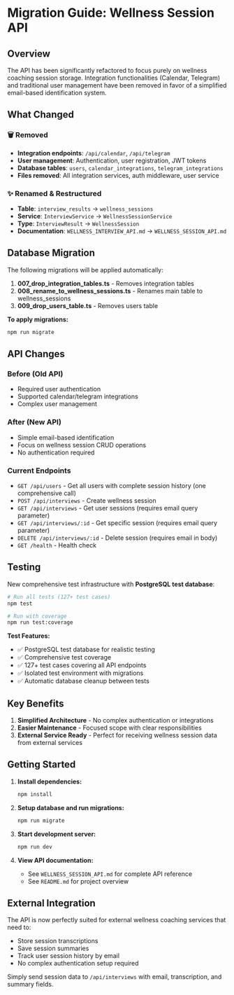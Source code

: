 # Migration Guide: Wellness Session API

## Overview

The API has been significantly refactored to focus purely on wellness coaching session storage. Integration functionalities (Calendar, Telegram) and traditional user management have been removed in favor of a simplified email-based identification system.

## What Changed

### 🗑️ Removed
- **Integration endpoints**: `/api/calendar`, `/api/telegram` 
- **User management**: Authentication, user registration, JWT tokens
- **Database tables**: `users`, `calendar_integrations`, `telegram_integrations`
- **Files removed**: All integration services, auth middleware, user service

### ✨ Renamed & Restructured
- **Table**: `interview_results` → `wellness_sessions`
- **Service**: `InterviewService` → `WellnessSessionService`
- **Type**: `InterviewResult` → `WellnessSession`
- **Documentation**: `WELLNESS_INTERVIEW_API.md` → `WELLNESS_SESSION_API.md`

## Database Migration

The following migrations will be applied automatically:

1. **007_drop_integration_tables.ts** - Removes integration tables
2. **008_rename_to_wellness_sessions.ts** - Renames main table to wellness_sessions
3. **009_drop_users_table.ts** - Removes users table

**To apply migrations:**
```bash
npm run migrate
```

## API Changes

### Before (Old API)
- Required user authentication
- Supported calendar/telegram integrations
- Complex user management

### After (New API)
- Simple email-based identification
- Focus on wellness session CRUD operations
- No authentication required

### Current Endpoints
- `GET /api/users` - Get all users with complete session history (one comprehensive call)
- `POST /api/interviews` - Create wellness session
- `GET /api/interviews` - Get user sessions (requires email query parameter)
- `GET /api/interviews/:id` - Get specific session (requires email query parameter)
- `DELETE /api/interviews/:id` - Delete session (requires email in body)
- `GET /health` - Health check

## Testing

New comprehensive test infrastructure with **PostgreSQL test database**:

```bash
# Run all tests (127+ test cases)
npm test

# Run with coverage
npm run test:coverage
```

**Test Features:**
- ✅ PostgreSQL test database for realistic testing
- ✅ Comprehensive test coverage
- ✅ 127+ test cases covering all API endpoints
- ✅ Isolated test environment with migrations
- ✅ Automatic database cleanup between tests

## Key Benefits

1. **Simplified Architecture** - No complex authentication or integrations
3. **Easier Maintenance** - Focused scope with clear responsibilities
4. **External Service Ready** - Perfect for receiving wellness session data from external services

## Getting Started

1. **Install dependencies:**
   ```bash
   npm install
   ```

2. **Setup database and run migrations:**
   ```bash
   npm run migrate
   ```

3. **Start development server:**
   ```bash
   npm run dev
   ```

4. **View API documentation:**
   - See `WELLNESS_SESSION_API.md` for complete API reference
   - See `README.md` for project overview

## External Integration

The API is now perfectly suited for external wellness coaching services that need to:
- Store session transcriptions
- Save session summaries
- Track user session history by email
- No complex authentication setup required

Simply send session data to `/api/interviews` with email, transcription, and summary fields.
